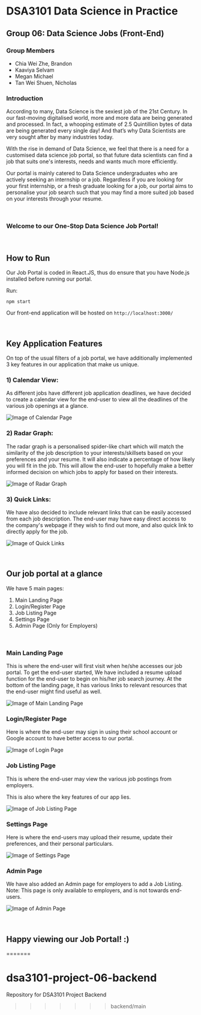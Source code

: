 # DSA3101 Data Science in Practice
## Group 06: Data Science Jobs (Front-End)

### Group Members
- Chia Wei Zhe, Brandon
- Kaaviya Selvam
- Megan Michael
- Tan Wei Shuen, Nicholas


### **Introduction**
According to many, Data Science is the sexiest job of the 21st Century. In our fast-moving digitalised world, more and more data are being generated and processed. In fact, a whooping estimate of 2.5 Quintillion bytes of data are being generated every single day! And that’s why Data Scientists are very sought after by many industries today.

With the rise in demand of Data Science, we feel that there is a need for a customised data science job portal, so that future data scientists can find a job that suits one's interests, needs and wants much more efficiently. 

Our portal is mainly catered to Data Science undergraduates who are actively seeking an internship or a job. Regardless if you are looking for your first internship, or a fresh graduate looking for a job, our portal aims to personalise your job search such that you may find a more suited job based on your interests through your resume.

<br>


### **Welcome to our One-Stop Data Science Job Portal!**


<br>


## How to Run

Our Job Portal is coded in React.JS, thus do ensure that you have Node.js installed before running our portal.

Run:

`npm start`

Our front-end application will be hosted on `http://localhost:3000/`



<br>

## Key Application Features

On top of the usual filters of a job portal, we have additionally implemented 3 key features in our application that make us unique.

### 1) Calendar View: 

As different jobs have different job application deadlines, we have decided to create a calendar view for the end-user to view all the deadlines of the various job openings at a glance.

![Image of Calendar Page](./src/assets/img/CalendarPage.png)


### 2) Radar Graph: 

The radar graph is a personalised spider-like chart which will match the similarity of the job description to your interests/skillsets based on your preferences and your resume. It will also indicate a percentage of how likely you will fit in the job. This will allow the end-user to hopefully make a better informed decision on which jobs to apply for based on their interests.

![Image of Radar Graph](./src/assets/img/RadarGraph.png)

### 3) Quick Links: 

We have also decided to include relevant links that can be easily accessed from each job description. The end-user may have easy direct access to the company's webpage if they wish to find out more, and also quick link to directly apply for the job.

![Image of Quick Links](./src/assets/img/QuickLinks.png)

<br>

## Our job portal at a glance

We have 5 main pages:
1) Main Landing Page
2) Login/Register Page
3) Job Listing Page
4) Settings Page
5) Admin Page (Only for Employers)

<br>

### **Main Landing Page**

This is where the end-user will first visit when he/she accesses our job portal. 
To get the end-user started, We have included a resume upload function for the end-user to begin on his/her job search journey. 
At the bottom of the landing page, it has various links to relevant resources that the end-user might find useful as well.

![Image of Main Landing Page](./src/assets/img/MainLandingPage.png)


### **Login/Register Page**

Here is where the end-user may sign in using their school account or Google account to have better access to our portal.

![Image of Login Page](./src/assets/img/LoginPage.png)

### **Job Listing Page**

This is where the end-user may view the various job postings from employers.

This is also where the key features of our app lies. 

![Image of Job Listing Page](./src/assets/img/JobListingPage.png)




### **Settings Page**
Here is where the end-users may upload their resume, update their preferences, and their personal particulars.

![Image of Settings Page](./src/assets/img/SettingsPage.png)



### Admin Page
We have also added an Admin page for employers to add a Job Listing. Note: This page is only available to employers, and is not towards end-users. 

![Image of Admin Page](./src/assets/img/AdminPage.png)


<br>

## Happy viewing our Job Portal! :) 
=======
# dsa3101-project-06-backend
Repository for DSA3101 Project Backend
>>>>>>> backend/main
